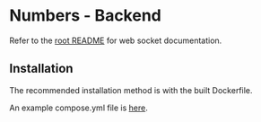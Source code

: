 # Numbers - Backend
Refer to the [root README](../README.md) for web socket documentation.

## Installation
The recommended installation method is with the built Dockerfile.

An example compose.yml file is [here](compose.yml).